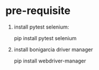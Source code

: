 # pre-requisite
1. install pytest selenium:


    pip install pytest selenium

2. install bonigarcia driver manager

   
      pip install webdriver-manager

